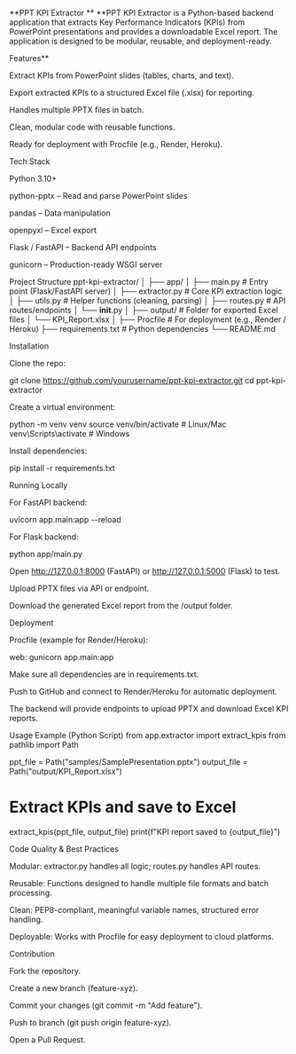 **PPT KPI Extractor
**
**PPT KPI Extractor is a Python-based backend application that extracts Key Performance Indicators (KPIs) from PowerPoint presentations and provides a downloadable Excel report. The application is designed to be modular, reusable, and deployment-ready.

Features**

Extract KPIs from PowerPoint slides (tables, charts, and text).

Export extracted KPIs to a structured Excel file (.xlsx) for reporting.

Handles multiple PPTX files in batch.

Clean, modular code with reusable functions.

Ready for deployment with Procfile (e.g., Render, Heroku).

Tech Stack

Python 3.10+

python-pptx – Read and parse PowerPoint slides

pandas – Data manipulation

openpyxl – Excel export

Flask / FastAPI – Backend API endpoints

gunicorn – Production-ready WSGI server

Project Structure
ppt-kpi-extractor/
│
├── app/
│   ├── main.py             # Entry point (Flask/FastAPI server)
│   ├── extractor.py        # Core KPI extraction logic
│   ├── utils.py            # Helper functions (cleaning, parsing)
│   ├── routes.py           # API routes/endpoints
│   └── __init__.py
│
├── output/                 # Folder for exported Excel files
│   └── KPI_Report.xlsx
│
├── Procfile                # For deployment (e.g., Render / Heroku)
├── requirements.txt        # Python dependencies
└── README.md

Installation

Clone the repo:

git clone https://github.com/yourusername/ppt-kpi-extractor.git
cd ppt-kpi-extractor


Create a virtual environment:

python -m venv venv
source venv/bin/activate    # Linux/Mac
venv\Scripts\activate       # Windows


Install dependencies:

pip install -r requirements.txt

Running Locally

For FastAPI backend:

uvicorn app.main:app --reload


For Flask backend:

python app/main.py


Open http://127.0.0.1:8000 (FastAPI) or http://127.0.0.1:5000 (Flask) to test.

Upload PPTX files via API or endpoint.

Download the generated Excel report from the /output folder.

Deployment

Procfile (example for Render/Heroku):

web: gunicorn app.main:app


Make sure all dependencies are in requirements.txt.

Push to GitHub and connect to Render/Heroku for automatic deployment.

The backend will provide endpoints to upload PPTX and download Excel KPI reports.

Usage Example (Python Script)
from app.extractor import extract_kpis
from pathlib import Path

ppt_file = Path("samples/SamplePresentation.pptx")
output_file = Path("output/KPI_Report.xlsx")

# Extract KPIs and save to Excel
extract_kpis(ppt_file, output_file)
print(f"KPI report saved to {output_file}")

Code Quality & Best Practices

Modular: extractor.py handles all logic; routes.py handles API routes.

Reusable: Functions designed to handle multiple file formats and batch processing.

Clean: PEP8-compliant, meaningful variable names, structured error handling.

Deployable: Works with Procfile for easy deployment to cloud platforms.

Contribution

Fork the repository.

Create a new branch (feature-xyz).

Commit your changes (git commit -m "Add feature").

Push to branch (git push origin feature-xyz).

Open a Pull Request.


